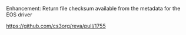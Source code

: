 Enhancement: Return file checksum available from the metadata for the EOS driver

https://github.com/cs3org/reva/pull/1755
